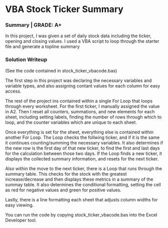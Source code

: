 # VBA Stock Ticker Summary

### Summary | GRADE: A+
In this project, I was given a set of daily stock data including the ticker, opening and closing values. I used a VBA script to loop through the starter file and generate a topline summary

### Solution Writeup
(See the code contained in stock_ticker_vbacode.bas)

The first step in this project was declaring the necessary variables and variable types, and also assigning contant values for each column for easy access.

The rest of the project ins contained within a single For Loop that loops through every worksheet. For the first ticker, I manually assigned the value in A2. Then I reset all counters, summations, and new elements for each sheet, including setting labels, finding the number of rows through which to loop, and the counter variables which are unique to each sheet.

Once everything is set for the sheet, everything else is contained within another For Loop. The Loop checks the follwing ticker, and if it is the same it continues counting/summing the necessary variables. It also determines if the new row is the first day of that new ticker, to find the first and last days for the calculation between those two days. If the Loop finds a new ticker, it displays the collected summary information, and resets for the next ticker. 

Also within the move to the next ticker, there is a Loop that runs through the summary table. This checks for the stock with the greatest increase/decrease and then displays these metrics in a summary of the summay table. It also determines the conditional formatting, setting the cell as red for negative values and green for positive values. 

Lastly, there is a line formatting each sheet that adjusts column widths for easy viewing. 

You can run the code by copying stock_ticker_vbacode.bas into the Excel Developer tool. 
